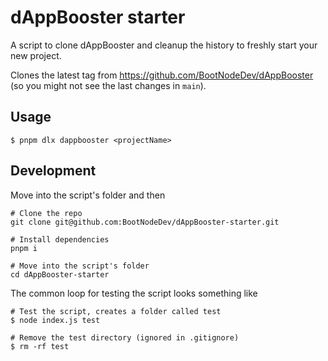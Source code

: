 # dAppBooster starter

A script to clone dAppBooster and cleanup the history to freshly start your new project.

Clones the latest tag from https://github.com/BootNodeDev/dAppBooster (so you might not see the last changes in `main`).

## Usage

```shell
$ pnpm dlx dappbooster <projectName>
```

## Development

Move into the script's folder and then

```shell
# Clone the repo
git clone git@github.com:BootNodeDev/dAppBooster-starter.git

# Install dependencies
pnpm i

# Move into the script's folder
cd dAppBooster-starter
```

The common loop for testing the script looks something like

```shell
# Test the script, creates a folder called test
$ node index.js test

# Remove the test directory (ignored in .gitignore)
$ rm -rf test
```